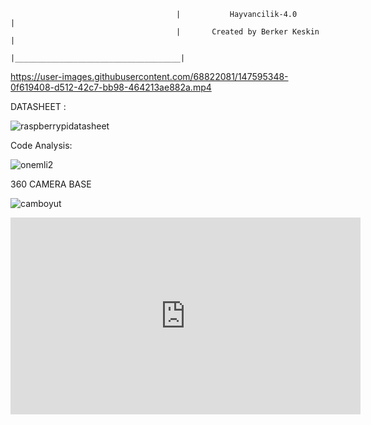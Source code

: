                                          |           Hayvancilik-4.0           |
                                         |       Created by Berker Keskin      |
                                         |_____________________________________|
                                                                


     

https://user-images.githubusercontent.com/68822081/147595348-0f619408-d512-42c7-bb98-464213ae882a.mp4

DATASHEET :


   ![raspberrypidatasheet](https://user-images.githubusercontent.com/68822081/147595736-d6292720-5a37-4042-ae5b-524437531742.png)
   

Code Analysis:

![onemli2](https://user-images.githubusercontent.com/68822081/147595854-c4bd3f38-6e5d-4890-8f6e-c3431b2b46ff.jpg)

360 CAMERA BASE 

![camboyut](https://user-images.githubusercontent.com/68822081/147595964-907e282a-36d8-4137-b040-3aa4ce8afcef.png)


<iframe width="560" height="315" src="https://www.youtube.com/embed/QWXnBuaDzws" title="YouTube video player" frameborder="0" allow="accelerometer; autoplay; clipboard-write; encrypted-media; gyroscope; picture-in-picture" allowfullscreen></iframe>
